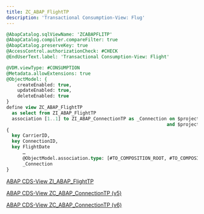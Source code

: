 ```yaml
---
title: ZC_ABAP_FlightTP
description: 'Transactional Consumption-View: Flug'
---
```


```sql
@AbapCatalog.sqlViewName: 'ZCABAPFLITP'
@AbapCatalog.compiler.compareFilter: true
@AbapCatalog.preserveKey: true
@AccessControl.authorizationCheck: #CHECK
@EndUserText.label: 'Transactional Consumption-View: Flight'

@VDM.viewType: #CONSUMPTION
@Metadata.allowExtensions: true
@ObjectModel: {
    createEnabled: true,
    updateEnabled: true,
    deleteEnabled: true
}
define view ZC_ABAP_FlightTP
  as select from ZI_ABAP_FlightTP
  association [1..1] to ZI_ABAP_ConnectionTP as _Connection on $projection.CarrierID = _Connection.CarrierID
                                                           and $projection.ConnectionID =_Connection.ConnectionID
{
  key CarrierID,
  key ConnectionID,
  key FlightDate
      …
      @ObjectModel.association.type: [#TO_COMPOSITION_ROOT, #TO_COMPOSITION_PARENT]
      _Connection
}
```

[ABAP CDS-View ZI_ABAP_FlightTP](../cds-views/zi_abap_flighttp.md)

[ABAP CDS-View ZC_ABAP_ConnectionTP (v5)](../cds-views/zc_abap_connectiontp_v5.md)

[ABAP CDS-View ZC_ABAP_ConnectionTP (v6)](../cds-views/zc_abap_connectiontp_v6.md)